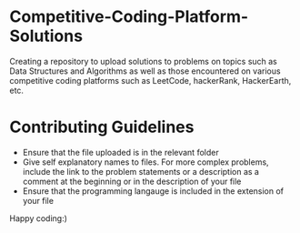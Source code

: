 # Competitive-Coding-Platform-Solutions
Creating a repository to upload solutions to problems on topics such as Data Structures and Algorithms as well as those encountered on various competitive coding platforms such as LeetCode, hackerRank, HackerEarth, etc.

# Contributing Guidelines
- Ensure that the file uploaded is in the relevant folder
- Give self explanatory names to files. For more complex problems, include the link to the problem statements or a description as a comment at the beginning or in the description of your file
- Ensure that the programming langauge is included in the extension of your file

Happy coding:)

